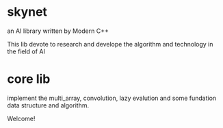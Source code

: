 skynet
======

an AI library written by Modern C++

This lib devote to research and develope the algorithm and technology in the field of AI

core lib
========
implement the multi_array, convolution, lazy evalution and some fundation data structure and algorithm.

Welcome!

